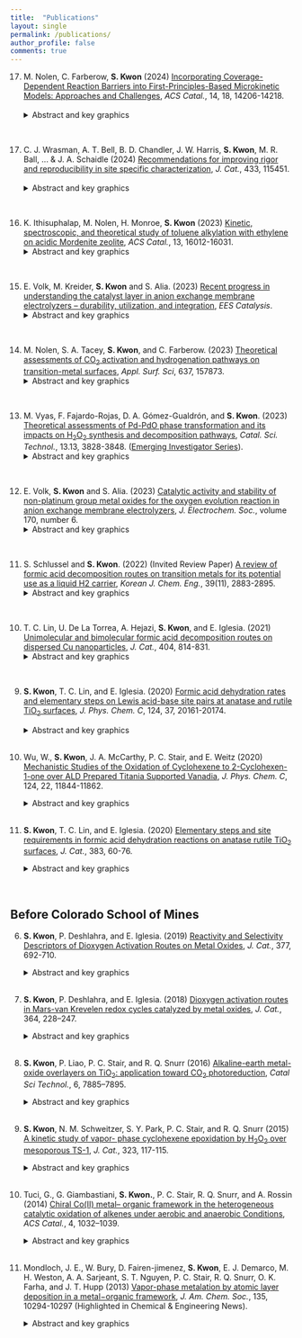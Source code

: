 ```yaml
---
title:  "Publications"
layout: single
permalink: /publications/
author_profile: false
comments: true
---
```

17. M. Nolen, C. Farberow, **S. Kwon** (2024) [Incorporating Coverage-Dependent Reaction Barriers into First-Principles-Based Microkinetic Models: Approaches and Challenges](https://pubs.acs.org/doi/abs/10.1021/acscatal.4c03358), *ACS Catal.*, 14, 18, 14206-14218.
    &nbsp;&nbsp;&nbsp;&nbsp;&nbsp;&nbsp;
    <details>
        <summary>Abstract and key graphics</summary>
        <h3>Abstract</h3>
        <p style="text-align: justify">
        Mean-field microkinetic models (MKMs) are appealing for their relatively facile construction, computational tractability, and high-throughput catalyst screening capabilities. As such, they will continue to be a valuable tool for materials design in heterogeneous catalysis even as the field aims to describe more complex systems. Numerous prior reports have provided the groundwork for constructing first-principles-based MKMs, including the analysis of strategies for incorporating lateral interactions into thermodynamic parameters (e.g., adsorption energies). Yet, there remains a need for concerted dialogue on methods for calculating and incorporating coverage-dependent kinetic parameters into MKMs. In this Perspective, we assess strategies for doing so, including the corresponding key physical implications and computational challenges. We emphasize that decoupling thermodynamic and kinetic parameters within MKMs can violate thermodynamic consistency and risk unphysical solutions. For some reactions and catalyst materials, scaling relationships can predict coverage-dependent activation energies, but there are several exceptions evident in the literature, indicating that this approach is not universally applicable and that the field could benefit from research aimed at elucidating the limitations. Conducting high-coverage transition state searches is a rigorous but computationally costly strategy, and the effects of various methods for mitigating this cost on resulting energetics have yet to be broadly explored and validated. The goal of this Perspective is to generate discussion on and inspire focused research into the physical relevance of approaches for describing coverage-dependent reaction barriers in MKMs, including the development of computationally tractable methodologies, to advance the applicability of MKMs across diverse reaction chemistries and conditions.
        </p>
    </details>
<br>

17. C. J. Wrasman, A. T. Bell, B. D. Chandler, J. W. Harris, **S. Kwon**, M. R. Ball, ... & J. A. Schaidle (2024) [Recommendations for improving rigor and reproducibility in site specific characterization](https://www.sciencedirect.com/science/article/abs/pii/S0021951724001647), *J. Cat.*, 433, 115451.
    &nbsp;&nbsp;&nbsp;&nbsp;&nbsp;&nbsp;
    <details>
        <summary>Abstract and key graphics</summary>
        <h3>Abstract</h3>
        <p style="text-align: justify">
        Heterogeneous catalysis is driven by the interaction of reactant molecules and the catalyst surface. The locus of this interaction as well as the surrounding ensemble of atoms is referred to as the catalyst active site. Active site characterization attempts to distinguish active catalytic sites from inactive surface sites, to elucidate the structural and chemical nature of active sites, and to quantify active site concentration. Numerous techniques have been demonstrated to provide compositional and structural information about the active sites within a catalyst. However, each technique has its own limitations and experimental pitfalls that can lead to data misinterpretation or irreproducible results. This work aims to provide an overview of the types of data that can be collected, to outline common experimental challenges and how to avoid them, and to assemble relevant references for the most used active site characterization techniques. More broadly, we aim to outline best practices for researchers to collect, interpret, and report active site characterization data in a way that provides the most benefit to the broader catalysis community. Increasing the rigor and reproducibility of active site characterization offers a strategy to better link properties with catalytic performance and to enable the community to develop consensus concerning these relationships.
        </p>
    </details>
<br>

16. K. Ithisuphalap, M. Nolen, H. Monroe, **S. Kwon** (2023) [Kinetic, spectroscopic, and theoretical study of toluene alkylation with ethylene on acidic Mordenite zeolite](https://pubs.acs.org/doi/full/10.1021/acscatal.3c04315?casa_token=gWNBNn3zEs8AAAAA%3A1rWrZHdY6jGMxftqBLVoigsLtRw18Th5dwIW60vWiRRpl6VbZ1NRu3AIEndDqFWOX33BvScCGs5qog), *ACS Catal.*, 13, 16012-16031.
    &nbsp;&nbsp;&nbsp;&nbsp;&nbsp;&nbsp;
    <details>
        <summary>Abstract and key graphics</summary>
        <h3>Abstract</h3>
        <p style="text-align: justify">
        This work combines kinetic, spectroscopic, and theoretical methods to understand mechanistic details of toluene alkylation with ethylene on acidic MOR zeolite, chosen due to its industrial relevance in producing ethyltoluene. In doing so, we show that the protons in the small eight-membered-ring (8-MR) micropores are inaccessible to large toluene molecules, which were selectively titrated with Na<sup>+</sup> prior to kinetic measurements. Kinetic data, taken together with in situ infrared spectra and density functional theory (DFT) calculations, show that all protons in the 12-MR are saturated with π-bonded toluene, favoring thermodynamic stability due to extensive dispersive interactions with the porous structure. The π-bonded toluene reacts with ethylene in a concerted manner, where the protonation of ethylene and C–C coupling occurs concurrently. The C–C formation at the *ortho* position takes precedence over *meta* and *para* locations, although the free energies of C–C coupling transition states show marginal differences. Consequently, all three isomers are formed as primary products, with an *ortho*, *meta*, and *para* ratio of 3:1:1 (<0.2% conversion; 503 K). Undesired ethylene dimerization products remained undetectable on partially Na<sup>+</sup>-exchanged MOR samples under all conditions, consistent with larger DFT-derived barriers for C–C coupling between two ethylene molecules than between toluene and ethylene, reflecting the role of 12-MR micropores that selectively stabilize the latter transition state. These results provide mechanistic insights into aromatic alkylation and the role of micropores on rates and selectivities, which will ultimately inform design strategies for solid acid catalysts with improved catalytic performance.
        </p>
    </details>
<br>
  
  
15. E. Volk, M. Kreider, **S. Kwon** and S. Alia. (2023) [Recent progress in understanding the catalyst layer in anion exchange membrane electrolyzers – durability, utilization, and integration](https://pubs.rsc.org/en/content/articlelanding/2023/ey/d3ey00193h), *EES Catalysis*.
    &nbsp;&nbsp;&nbsp;&nbsp;&nbsp;&nbsp;
    <details>
        <summary>Abstract and key graphics</summary>
        <h3>Abstract</h3>
        <p style="text-align: justify">
        Anion exchange membrane water electrolyzers (AEMWEs) are poised to play a key role in reducing capital cost and materials criticality concerns associated with traditional low-temperature electrolysis technologies. To accelerate the development and deployment of this technology, an in-depth understanding of cell materials integration is essential. Notably, the complex chemistries and interactions within the catalyst layer (consisting of the anode/cathode catalyst, anion exchange ionomer, and their interfaces with the transport layers and membrane) collectively influence overall cell performances, lifetimes, and costs. This review outlines recent advances in understanding the catalyst layer in AEMWEs. Specifically, electrode development strategies (including catalyst deposition techniques and configurations as well as transport layer design strategies) and our current understanding of catalyst–ionomer interactions are discussed. Effects of cell assembly and operational variables (including compression, temperature, pressure, and electrolyte conditions) on cell performance are also discussed. Lastly, we consider cutting-edge *in situ* and *ex situ* diagnostic techniques to study the complex chemistries within the catalyst layer as well as discuss degradation mechanisms that arise due to the integration of cell components. Simultaneously, comparisons are made to proton exchange membrane water electrolyzers (PEMWEs) and liquid alkaline water electrolyzers (LAWE) throughout the review to provide context to researchers transitioning into the AEMWE space. We also include recommendations for standard operating procedures, configurations, and metrics for comparing activity and stability.
        </p>
    </details>
<br>
  
  
14. M. Nolen, S. A. Tacey, **S. Kwon**, and C. Farberow. (2023) [Theoretical assessments of CO<sub>2</sub> activation and hydrogenation pathways on transition-metal surfaces](https://www.sciencedirect.com/science/article/abs/pii/S0169433223015520?via%3Dihub), *Appl. Surf. Sci*, 637, 157873.
    &nbsp;&nbsp;&nbsp;&nbsp;&nbsp;&nbsp;
    <details>
        <summary>Abstract and key graphics</summary>
        <h3>Abstract</h3>
        <p style="text-align: justify">
        Carbon dioxide (CO<sub>2</sub>) hydrogenation on transition-metal active sites offers a promising carbon utilization route toward mitigating greenhouse gas emissions. C<sub>1</sub> products are often formed in parallel during CO<sub>2</sub> hydrogenation, prompting investigations into the intrinsic properties of transition metals that drive activity and product selectivity. In this work, close-packed surfaces of a selection of transition-metal catalysts (Ni, Co, Rh, Ru, Pd, and Pt) were studied with density functional theory (DFT) calculations to understand their fundamental reactivities for CO<sub>2</sub> transformation reactions. Results indicate that CO<sub>2</sub> conversion proceeds through CO<sup>*</sup> formation and hydrogenation to form C<sub>1</sub> products (<sup>*</sup> denotes an adsorbed species). Ni, Co, Rh, and Ru favor CO/CH<sub>4</sub> formation, while Pd and Pt favor CO/CH<sub>3</sub>OH formation. The ability of a metal to dissociate C-O bonds drives selectivity between CH<sub>4</sub> and CH<sub>3</sub>OH, while competition between CO<sup>*</sup> desorption and surface hydrogenation describes CO selectivities. The C-O bond dissociation steps often impose the highest barrier along CH<sub>4</sub> formation reaction profiles, suggesting their kinetic relevance for CH<sub>4</sub> formation rates. The provided DFT-derived data sets detail a comprehensive reaction network of elementary steps relevant to C<sub>1</sub> chemistries, ultimately offering a benchmark for insights into design strategies for materials that exploit transition-metal active sites in carbon capture or utilization processes.
        </p>
    </details>
<br> 


13. M. Vyas, F. Fajardo-Rojas, D. A. Gómez-Gualdrón, and **S. Kwon**. (2023) [Theoretical assessments of Pd-PdO phase transformation and its impacts on H<sub>2</sub>O<sub>2</sub> synthesis and decomposition pathways](https://pubs.rsc.org/en/content/articlelanding/2023/cy/d3cy00404j/unauth),  *Catal. Sci. Technol.*, 13.13, 3828-3848. ([Emerging Investigator Series](https://pubs.rsc.org/en/journals/articlecollectionlanding?sercode=cy&themeid=e72e65f1-c258-4131-aaca-84016886bc1d)).
    &nbsp;&nbsp;&nbsp;&nbsp;&nbsp;&nbsp;
    <details>
        <summary>Abstract and key graphics</summary>
        <h3>Abstract</h3>
        <p style="text-align: justify">
        The direct synthesis of H<sub>2</sub>O<sub>2</sub> from O<sub>2</sub> and H<sub>2</sub> provides a green pathway to produce H<sub>2</sub>O<sub>2</sub>, a popular industrial oxidant. Here, we theoretically investigate the effects of Pd oxidation states, coordination environments, and particle sizes on primary H<sub>2</sub>O<sub>2</sub> selectivities, assessed by calculating the ratio of rate constants for the formation of H<sub>2</sub>O<sub>2</sub> (*via* OOH* reduction; k<sub>O–H</sub>) and the decomposition of OOH* (via O–O cleavage; k<sub>O–O</sub>). For Pd metals, the k<sub>O–H</sub>/k<sub>O–O</sub> ratio decreased from 10−4 for Pd(111) to 10−10 for the Pd<sub>13</sub> cluster at 300 K, indicating poorer H<sub>2</sub>O<sub>2</sub> selectivity as Pd particle size decreases and low primary selectivities for H<sub>2</sub>O<sub>2</sub> overall. As the oxygen chemical potential increases and metals form surface and bulk oxides, the perturbation of Pd–Pd ensemble sites by lattice O atoms results in selectivities that become dramatically higher than unity. For instance, at 300 K, the k<sub>O–H</sub>/k<sub>O–O</sub> ratio increases significantly from 10<sup>−4</sup> to 10<sup>9</sup> to 10<sup>16</sup> as Pd(111) oxidizes to Pd<sub>5</sub>O<sub>4</sub>/Pd(111) and to PdO(100), respectively. In contrast, such selectivity enhancements are not observed for surface and bulk oxides that persistently contain rows of more metallic, undercoordinated Pd–Pd ensemble sites, such as PdO(101)/Pd(100) and PdO(101). These Pd–Pd ensembles are also absent when smaller Pd nanoparticles fully oxidize, indicating that smaller PdO clusters can be more selective for H<sub>2</sub>O<sub>2</sub> synthesis. These trends for primary H<sub>2</sub>O<sub>2</sub> selectivities were found to inversely correlate with trends for H<sub>2</sub>O<sub>2</sub> decomposition rates via O–O bond cleavage, demonstrating that catalysts with high primary H<sub>2</sub>O<sub>2</sub> selectivity can also hinder H<sub>2</sub>O<sub>2</sub> decomposition. Ab initio thermodynamic calculations are used to estimate the thermodynamically favored phase among Pd, PdO/Pd and PdO in O<sub>2</sub>, H<sub>2</sub>O<sub>2</sub>/H<sub>2</sub>O, and O<sub>2</sub>/H<sub>2</sub> environments. These results are combined to show that smaller Pd nanoparticles are more prone to be oxidized at lower oxygen chemical potentials, upon which they become more selective than larger Pd particles for H<sub>2</sub>O<sub>2</sub> synthesis.
        </p>
    </details>
<br> 


12. E. Volk, **S. Kwon** and S. Alia. (2023) [Catalytic activity and stability of non-platinum group metal oxides for the oxygen evolution reaction in anion exchange membrane electrolyzers](https://iopscience.iop.org/article/10.1149/1945-7111/acd605/meta), *J. Electrochem. Soc.*, volume 170, number 6.
    &nbsp;&nbsp;&nbsp;&nbsp;&nbsp;&nbsp;
    <details>
        <summary>Abstract and key graphics</summary>
        <h3>Abstract</h3>
        <p style="text-align: justify">
        The activities and stabilities of non-platinum group metals (PGMs) in the forms of monometallic (Mn<sub>2</sub>O<sub>3</sub>, Fe<sub>2</sub>O<sub>3</sub>, Co<sub>3</sub>O<sub>4</sub>, NiO) and bimetallic (NiFe<sub>2</sub>O<sub>4</sub>, CoNiO2) oxides were assessed for the oxygen evolution reaction (OER) in alkaline media and compared with IrO<sub>2</sub>. Both half-cell, rotating disc electrode (RDE) apparatus and single-cell, membrane electrode assemblies (MEA) were used to study kinetic and device-level performance in parallel and to provide insights into the use of these materials in anion exchange membrane (AEM) electrolyzers. Normalization of RDE results by geometric and physical surface areas, double layer capacitance, and metal content probed differences in physically vs electrochemically accessible surface areas and ensured reported trends were independent of the normalization method. The results showed that: (i) Ni- and Co- containing materials met or exceeded IrO<sub>2</sub> performance in both RDE and MEA testing, (ii) Co<sub>3</sub>O<sub>4</sub> deactivated over time-on-stream (1.8 V for 13.5 h) due to oxide and, relatedly, particle growth, (iii) NiFe<sub>2</sub>O<sub>4</sub> increased in activity over time-on-stream due to dissolution of Fe and an increased Ni/Fe ratio, and (iv) reduction of catalyst layer resistance is an avenue to further increase device-level performance. These results demonstrated the clear viability for non-PGMs to be used as anode catalysts in AEM devices.
        </p>
    </details>
<br>
  
  
11. S. Schlussel and **S. Kwon**. (2022) (Invited Review Paper) [A review of formic acid decomposition routes on transition metals for its potential use as a liquid H2 carrier](https://link.springer.com/article/10.1007/s11814-022-1276-z), *Korean J. Chem. Eng.*, 39(11), 2883-2895.
    &nbsp;&nbsp;&nbsp;&nbsp;&nbsp;&nbsp;
    <details>  
        <summary>Abstract and key graphics</summary>
        <h3>Abstract</h3>
        <p style="text-align: justify">
        Formic acid (HCOOH) has emerged as a promising H<sub>2</sub> energy carrier due to its reasonable gravimetric
        and volumetric H<sub>2</sub> densities, low toxicity, low flammability, and ease of handling. Its possible productions from biogenic feedstocks also make it an attractive source to produce H<sub>2</sub> on demand. The utilization of HCOOH as a liquid H<sub>2</sub>
        carrier requires catalytic systems to selectively dehydrogenate HCOOH at low temperatures without forming CO products that can act as a poison in fuel cell applications. In this review, we summarize the recent progress in understanding HCOOH decomposition via dehydrogenation (to CO<sub>2</sub>/H<sub>2</sub>) and dehydration (to CO/H<sub>2</sub>O) pathways on transition
        metals, including Cu, Pt, Pd, and Au. The focus is on discussing the surface chemistry of HCOOH reactions on transition metals, including the types of bound intermediates and the identity and kinetic relevance of elementary steps. In
        doing so, we review current catalyst design strategies for HCOOH dehydrogenation to facilitate the future development of catalytic processes for H<sub>2</sub> storage/utilization.
        </p>
    </details>
<br>


10. T. C. Lin, U. De La Torrea, A. Hejazi, **S. Kwon**, and E. Iglesia. (2021) [Unimolecular and bimolecular formic acid decomposition routes on dispersed Cu nanoparticles](https://www.sciencedirect.com/science/article/pii/S0021951721003596), *J. Cat.*, 404, 814-831.
    &nbsp;&nbsp;&nbsp;&nbsp;&nbsp;&nbsp;
    <details>
        <summary>Abstract and key graphics</summary>
        <h3>Key graphics</h3>
        <img src="/assets/images/publications/jcat_2021.jpg" alt="Unimolecular and bimolecular formic acid decomposition routes on dispersed Cu nanoparticles">
        <h3>Highlights</h3>
        <ul>
            <li>Cu surfaces are saturated with bidentate formates (*HCOO*) during catalysis.</li>
            <li>*HCOO* species saturate at 0.25 monolayer (0.25 *HCOO* per Cu surface atom).</li>
            <li>HCOOH adsorbs molecularly at interstices (<sup>□</sup>) within the *HCOO* adlayer.</li>
            <li>The coexisting HCOOH<sup>□</sup> enables *HCOO* to decompose bimolecularly.</li>
            <li>Biomolecular decomposition occurs at lower barriers than the unimolecular route.</li>
        </ul>
        <h3>Abstract</h3>
        <p style="text-align: justify">
        The elementary steps and site requirements in formic acid (HCOOH) dehydrogenation on Cu surfaces remain of keen interest because formate species act as intermediates or spectators in methanol synthesis and water–gas shift reactions. Steady-state and transient kinetic data, isotopic effects, infrared spectra during catalytic and stoichiometric reactions, and theoretical treatments based on density functional theory (DFT) provide evidence for bimolecular reactions, in which saturated bidentate formate (*HCOO*) adlayers, present at 0.25 ML (0.25 *HCOO* per surface Cu atom), react with undissociated species (HCOOH<sup>□</sup>) bound at interstices within formate adlayers (<sup>□</sup>) to form H-bonded bimolecular HCOOH<sup>□</sup>-*HCOO* adducts. The co-existence of vicinal HCOOH<sup>□</sup> and *HCOO* moieties is evident from antisymmetric infrared bands for *HCOO* that become stronger as a result of their H-bonding that perturbs the induced dipole moment of *HCOO* upon vibration, consistent with DFT-derived vibrational frequencies and intensities for such perturbed species. The *HCOO* moiety in this complex undergoes C-H activation via a transition state that is preferentially stabilized through H-bonding with the vicinal HCOOH<sup>□</sup> relative to its *HCOO* precursor. DFT-derived HCOOH dehydrogenation activation barriers and those determined from the evolution of CO<sub>2</sub> from pre-adsorbed *HCOO* species are about 10 kJ mol<sup>−1</sup> smaller in the presence of gaseous HCOOH reactants (because of HCOOH<sup>□</sup>-*HCOO* interactions) than those for the unimolecular decomposition of bound *HCOO* species. Such bimolecular routes are consistent with measured effects of HCOOH, H2, and CO pressures and of H/D isotopic substitution on dehydrogenation turnover rates and represent the predominant channel for the formation of CO<sub>2</sub> and H2 during catalytic HCOOH dehydrogenation on Cu nanoparticles. A saturated *HCOO* adlayer that retains binding interstices and the presence of HCOOH(g) enable a sequence of elementary steps unavailable for *HCOO* species, thus circumventing unassisted unimolecular routes that exhibit higher activation barriers.
        </p>
    </details>
<br>
 
9. **S. Kwon**, T. C. Lin, and E. Iglesia. (2020) [Formic acid dehydration rates and elementary steps on Lewis acid-base site pairs at anatase and rutile TiO<sub>2</sub> surfaces](https://pubs.acs.org/doi/full/10.1021/acs.jpcc.0c05721), *J. Phys. Chem. C*, 124, 37, 20161-20174.
    &nbsp;&nbsp;&nbsp;&nbsp;&nbsp;&nbsp;
    <details>
        <summary>Abstract and key graphics</summary>
        <h3>Key graphics</h3>
        <img src="/assets/images/publications/jphyschem_formic_acid.png" 
        alt="">
        <h3>Abstract</h3>
        <p style="text-align: justify">
        Formic acid (HCOOH) decomposition is often used to assess the acid–base properties of oxide surfaces. Its reverse reaction forms HCOOH and formate species that can act as intermediates in CO<sub>2</sub>/CO/H<sub>2</sub>/H<sub>2</sub>O reactions that are important in C<sub>1</sub> conversions. This study describes the mechanism of HCOOH dehydration on acid–base pairs at anatase and rutile TiO<sub>2</sub> surfaces through spectroscopic, desorption-reaction, kinetic, isotopic, and theoretical methods. HCOOH dehydration turnover rates are measured at coverages that allow bound intermediates to interact directly with Ti<sub>5c</sub>–O<sub>2c</sub> pairs. Such rates then reflect their acid–base properties without interference from a refractory bidentate formate adlayer that acts as the catalytic surface at lower temperatures, as evident from infrared and desorption reaction data. HCOOH dehydration elementary steps involve the concurrent activation of C–O and C–H bonds in a molecularly bound HCOOH (HCOOH*) by a Ti<sub>5c</sub>–O<sub>2c</sub> pair at the kinetically relevant step. The transition state mediating this step involves the OH group and the H-atom of the C–H group in HCOOH* that are almost fully transferred to the Ti<sub>5c</sub> and the vicinal O<sub>2c</sub> center, respectively. Such concerted interactions with the acid and base centers and the late character of the transition state render the H<sub>2</sub>O dissociation energy at Ti<sub>5c</sub>–O<sub>2c</sub> pairs a more suitable descriptor of HCOOH reactivity than the respective strengths of each Lewis center. These mechanistic conclusions allow quantitative inferences of the rate and kinetic parameters for HCOOH synthesis from CO–H<sub>2</sub>O reactants on TiO<sub>2</sub> surfaces through the tenets of microscopic reversibility extended to the sequence of elementary steps. The results also illustrate how acid–base pairs act in concert to stabilize the relevant transition states, thus making the balance between acid and base strengths, instead of their independent properties, the rigorous arbiters of reactivity, as shown by the similar reactivities and H<sub>2</sub>O dissociation energies on Ti<sub>5c</sub>–O<sub>2c</sub> pairs at anatase and rutile surfaces in spite of their very different acid and base strengths.
        </p>
    </details>
    <br>

8. Wu, W., **S. Kwon**, J. A. McCarthy, P. C. Stair, and E. Weitz (2020) [Mechanistic Studies of the Oxidation of Cyclohexene to 2-Cyclohexen-1-one over ALD Prepared Titania Supported Vanadia](https://pubs.acs.org/doi/10.1021/acs.jpcc.9b09603), *J. Phys. Chem. C*, 124, 22, 11844-11862.
    &nbsp;&nbsp;&nbsp;&nbsp;&nbsp;&nbsp;
    <details>
        <summary>Abstract and key graphics</summary>
        <h3>Key graphics</h3>
        <img src="/assets/images/publications/jphyschem_2020_vol124_22.png" 
        alt="Mechanistic Studies of the Oxidation of Cyclohexene to 2-Cyclohexen-1-one over ALD Prepared Titania Supported Vanadia">
        <h3>Abstract</h3>
        <p style="text-align: justify">
        Selective oxidation of cyclohexene to 2-cyclohexen-1-one over titania supported vanadia (VO<sub>x</sub>/TiO<sub>2</sub>) has been studied using temperature dependent in situ FTIR spectroscopy in both the presence and absence of oxygen. The VO<sub>x</sub>/TiO<sub>2</sub> samples were prepared using one atomic layer deposition (ALD) cycle and characterized by Raman spectroscopy. In situ FTIR data for the oxidation of cyclohexene and perdeuterocyclohexene allow for the formulation of a molecular level reaction mechanism, which is initiated by the transfer of an allyl hydrogen. Oxidation of perdeuterocyclohexene provides a direct probe of the formation of OD and HDO moieties that support the involvement of specific steps in the proposed mechanism. The presence of gas phase oxygen does not lead to a change in the products versus anaerobic conditions. However, gas phase oxygen is significantly incorporated in the CO<sub>2</sub> overoxidation product above ∼250 °C. Data were also obtained with cyclohexene epoxide as the reactant in an effort to determine whether there is a parallel reaction pathway, which is initiated by C═C activation in cyclohexene, that involves cyclohexene epoxide as an intermediate. Though a minor pathway involving a cyclohexene epoxide intermediate cannot be ruled out, these data demonstrate that, under experimental conditions, the dominant pathway from cyclohexene to cyclohexene-1-one is initiated by an allyl-H activation step and does not involve an epoxide intermediate.
        </p>
    </details>
    <br>

7. **S. Kwon**, T. C. Lin, and E. Iglesia. (2020) [Elementary steps and site requirements in formic acid dehydration reactions on anatase rutile TiO<sub>2</sub> surfaces](https://www.sciencedirect.com/science/article/pii/S0021951719306487), *J. Cat.*, 383, 60-76.
    &nbsp;&nbsp;&nbsp;&nbsp;&nbsp;&nbsp;
    <details>
        <summary>Abstract and key graphics</summary>
        <h3>Key graphics</h3>
        <img src="/assets/images/publications/jcat_2020_vol383.png" alt="Elementary steps and site requirements in formic acid dehydration reactions on anatase rutile TiO<sub>2</sub> surfaces">
        <h3>Highlights</h3>
        <ul>
            <li>Decomposition of HCOOH on TiO<sub>2</sub> surfaces forms CO and H<sub>2</sub>O products</li>
            <li>Inactive bidentate formates (*HCOO*) saturate all Ti<sub>5c</sub> centers at conditions of catalysis (423–463 K)</li>
            <li>HCOOH adsorbs molecularly at a proton (HCOOH-H*) in this *HCOO*-template</li>
            <li>HCOOH-H* eliminates H<sub>2</sub>O by reacting with a Ti<sub>5c</sub>-O<sub>2c</sub> pair, made available by the momentary reprotonation of *HCOO*</li>
            <li>The reprotonation of *HCOO* is less facile on rutile than on anatase TiO<sub>2</sub>, causing its lower reactivity at these conditions</li>
        </ul>
        <h3>Abstract</h3>
        <p style="text-align: justify">
        Mechanistic details of HCOOH decomposition routes provide valuable insights into reactions involving bound formates as intermediates or spectators; these routes are also widely used as a probe of the acid-base properties of oxide surfaces. The identity and kinetic relevance of bound intermediates, transition states, and elementary steps are reported here for HCOOH dehydration on anatase and rutile TiO<sub>2</sub> surfaces through complementary kinetic, isotopic, spectroscopic and theoretical assessments. Five-coordinate exposed Ti<sub>5c</sub> centers are saturated with bidentate formates (*HCOO*) at catalytic conditions (423–463 K; 0.1–3 kPa HCOOH), as evident from infrared spectra collected during catalysis and the amounts of HCOOH and CO evolved upon heating the TiO<sub>2</sub> samples containing pre-adsorbed HCOOH-derived species. These *HCOO* species are inactive but form a stable “surface template” that contains stochiometric protons onto which HCOOH binds molecularly (HCOOH-H*) to form a coexisting adlayer. H<sub>2</sub>O elimination from HCOOH-H* is the sole kinetically-relevant step. DFT-derived barriers show that this step involves its reaction with Ti<sub>5c</sub>-O<sub>2c</sub> that acts as a Lewis acid-base pair. Such route, in turn, requires the access of HCOOH-H* to a Ti<sub>5c</sub> center, which is made available through a momentary reprotonation of a *HCOO*. This step is much less facile on rutile than on anatase due to stronger acid strength of its Ti<sub>5c</sub> centers that binds *HCOO* species more strongly and its shorter Ti<sub>5c</sub>-Ti<sub>5c</sub> distances that induce greater repulsions between co-adsorbed HCOOH* formed upon reprotonation step. These differences account for low dehydration reactivity of rutile at these temperatures. This mechanistic interpretation is in full accord with DFT-derived barriers, binding energies, and kinetic isotope effects that quantitatively agree with the values from regressed kinetic and thermodynamic parameters, with in-situ infrared spectra that identify HCOOH-H* species as the sole reactive intermediates, and with the differences in turnover rates between anatase and rutile catalysts. These dehydration routes are also consistent with the surface chemistry expected for Lewis acid-base pairs on stoichiometry TiO<sub>2</sub> surfaces without requiring the presence or involvement of reduced centers or titanols in the catalytic cycle. The reaction routes described in this work show how strongly-bound species, evident in presence and unreactive nature from <em>in-situ</em> infrared spectra, provide an organic “permanent” template for reactions of weakly-bound species that are often invisible in spectroscopy.
        </p>
    </details>
<br>

## Before Colorado School of Mines

6. **S. Kwon**, P. Deshlahra, and E. Iglesia. (2019) [Reactivity and Selectivity Descriptors of Dioxygen Activation Routes on Metal Oxides](https://www.sciencedirect.com/science/article/pii/S0021951719303719?dgcid=coauthor), *J. Cat.*, 377, 692-710.
    &nbsp;&nbsp;&nbsp;&nbsp;&nbsp;&nbsp;
    <details>
        <summary>Abstract and key graphics</summary>
        <h3>Key graphics</h3>
        <img src="/assets/images/publications/jcat_2019_vol377.png" 
        alt="Reactivity and Selectivity Descriptors of Dioxygen Activation Routes on Metal Oxides Key Graphics">
        <h3>Highlights</h3>
        <ul>
            <li>Two-electron reduced centers formed on metal oxides in redox cycles activate O<sub>2</sub> via inner or outer sphere routes</li>
            <li>Inner sphere routes form bound peroxo species at O-vacancies</li>
            <li>Outer sphere routes form H<sub>2</sub>O<sub>2</sub>(g) at vicinal OH pairs, formed via H<sub>2</sub>O dissociation on O-vacancies</li>
            <li>The O-atoms in more reducible oxides exhibit a greater preference for the inner sphere routes</li>
            <li>The large charge-balancing cations influence the O<sub>2</sub> activation selectivity of the vicinal O-atoms</li>
        </ul>
        <h3>Abstract</h3>
        <p style="text-align: justify">
        The activation of dioxygen at typically isolated two-electron reduced centers can lead to the formation of electrophilic superoxo or peroxo species, providing an essential route to form reactive O<sub>2</sub>-derived species in biological, organometallic, and heterogeneous catalysts. Alternatively, O<sub>2</sub> activation can proceed via outer sphere routes, circumventing the formation of bound peroxo (OO<sup>*</sup>) species during oxidation catalysis by forming H<sub>2</sub>O<sub>2</sub>(g), which can react with another reduced center to form H<sub>2</sub>O. The electronic and binding properties of metal oxides that determine the relative rates of these activation routes are assessed here by systematic theoretical treatments using density functional theory (DFT). These methods are combined with conceptual frameworks based on thermochemical cycles and crossing potential models to assess the most appropriate descriptors for the activation barriers for each route using Keggin polyoxometalates as illustrative examples. In doing so, we show that inner sphere routes, which form OO<sup>*</sup> species via O<sub>2</sub> activation on the O-vacancies (*) formed in the reduction part of redox cycles, are mediated by early transition states that only weakly sense the oxide binding properties. Outer sphere routes form H<sub>2</sub>O<sub>2</sub>(g) via O<sub>2</sub> activation on OH pairs (H/OH<sup>*</sup>) formed by dissociation of H<sub>2</sub>O on O-vacancies; their rates and activation barriers reflect the rates of the first H-atom transfer from H/OH<sup>*</sup> to O<sub>2</sub>. The activation barriers for this H-transfer step depend on the binding energy of more weakly-bound H-atom in H/OH<sup>*</sup> pairs (HAE<sub>2</sub>) and on the <sup>.</sup>OOH-surface interaction energy at its product state (<em>E<sub>int</sub><sup>0</sup></em>). The <em>E<sub>int</sub><sup>0</sup></em> values are similar among oxides unless a large charge-balancing cation is present and interacts with <sup>.</sup>OOH; consequently, HAE<sub>2</sub> acts as an appropriate descriptor of the outer sphere dynamics. HAE<sub>2</sub> also determines the thermodynamics of H<sub>2</sub>O dissociation on O-vacancies, which influence the inner and outer sphere rates by setting the relative coverage of * and H/OH<sup>*</sup>. These results, in turn, show that HAE<sub>2</sub> is a complete descriptor of the reactivity and selectivity of oxides for O<sub>2</sub> activation; the O-atoms in more reducible oxides (more negative HAE<sub>2</sub>) exhibit a greater preference for the inner sphere routes and for the formation of electrophilic OO<sup>*</sup> intermediates that mediate epoxidation and O-insertion reactions during catalytic redox cycles. Large charge-balancing cations locally modify <em>E<sub>int</sub><sup>0</sup></em> values that determine the outer sphere rates and thus can be used to alter the preference of O-atoms to either inner or outer sphere routes.
        </p>  
    </details>
    <br>

5. **S. Kwon**, P. Deshlahra, and E. Iglesia. (2018) [Dioxygen activation routes in Mars-van Krevelen redox cycles catalyzed by metal oxides](https://www.sciencedirect.com/science/article/pii/S0021951718302100), *J. Cat.*, 364, 228–247.
    &nbsp;&nbsp;&nbsp;&nbsp;&nbsp;&nbsp;
    <details>
        <summary>Abstract and key graphics</summary>
        <h3>Key graphics</h3>
        <img src="/assets/images/publications/jcat_2018_vol364.png" 
        alt="Dioxygen activation routes in Mars-van Krevelen redox cycles catalyzed by metal oxides Key Graphics">
        <h3>Highlights</h3>
        <ul>
            <li>O<sub>2</sub> activation involves inner and outer sphere routes during oxidative dehydrogenation</li>
            <li>Inner sphere routes form bound peroxo species that insert O-atoms into alkanols/alkenes</li>
            <li>Outer sphere routes form H<sub>2</sub>O<sub>2</sub>(g), O-atom shuttles that oxidize non-vicinal reduced centers</li>
            <li>These routes allow re-oxidation of two non-vicinal 2e− reduced centers by a 4e<sup>−</sup> oxidant (O<sub>2</sub>)</li>
            <li>Kinetic, scavenging, and theoretical methods can assess the contributions of each route</li>
        </ul>
        <h3>Abstract</h3>
        <p style="text-align: justify">
        Catalytic redox cycles involve dioxygen activation via peroxo (OO<sup>∗</sup>) or H<sub>2</sub>O<sub>2</sub> species, denoted as inner-sphere and outer-sphere routes respectively, for metal-oxo catalysts solvated by liquids. On solid oxides, O<sub>2</sub> activation is typically more facile than the reduction part of redox cycles, making kinetic inquiries difficult at steady-state. These steps are examined here for oxidative alkanol dehydrogenation (ODH) by scavenging OO<sup>∗</sup> species with C<sub>3</sub>H<sub>6</sub> to form epoxides and by energies and barriers from density functional theory. Alkanols react with O-atoms (O∗) in oxides to form vicinal OH pairs that eliminate H<sub>2</sub>O to form OO<sup>∗</sup> at O-vacancies formed or react with O<sub>2</sub> to give H<sub>2</sub>O<sub>2</sub>. OO<sup>∗</sup> reacts with alkanols to re-form O∗ via steps favored over OO<sup>∗</sup> migrations, otherwise required to oxidize non-vicinal vacancies. <sub>C</sub>3<sub>H</sub>6 epoxidizes by reaction with OO<sup>∗</sup> with rates that increase with <sub>C</sub>3<sub>H</sub>6 pressure, but reach constant values as all OO<sup>∗</sup> species react with <sub>C</sub>3<sub>H</sub>6 at high <sub>C</sub>3<sub>H</sub>6/alkanol ratios. Asymptotic epoxidation/ODH rate ratios are smaller than unity, because outer-sphere routes that shuttle O-atoms via H<sub>2</sub>O<sub>2</sub>(g) are favored over endoergic vacancy formation required for inner-sphere routes. The relative contributions of these two routes are influenced by H<sub>2</sub>O, because vacancies, required to form OO<sup>∗</sup>, react with H<sub>2</sub>O to form OH pairs and H<sub>2</sub>O<sub>2</sub>. OO<sup>∗</sup>-mediated routes and epoxidation become favored at low coverages of reduced centers, prevalent for less reactive alkanols and lower alkanol/O<sub>2</sub> ratios, because H<sub>2</sub>O<sub>2</sub> then reacts preferentially with O∗ (forming OO<sup>∗</sup>), instead of vacancies (forming O∗/H<sub>2</sub>O). Such kinetic shunts between two routes compensate for lower barriers required to form H<sub>2</sub>O<sub>2</sub> than OO<sup>∗</sup>. These re-oxidation routes prefer molecular donor (H<sub>2</sub>O<sub>2</sub>) or acceptor (alkanol) to perform stepwise two-electron oxidations by dioxygen, instead of kinetically demanding O-atom migrations. The quantitative descriptions, derived from theory and experiment on Mo-based polyoxometalate clusters with known structures, bring together the dioxygen chemistry in liquid-phase oxidations, including electro-catalysis and monooxygenase enzymes, and oxide surfaces into a common framework, while suggesting a practical process for epoxidation by kinetically coupling with ODH reaction.
        </p>
    </details>
    <br>

4. **S. Kwon**, P. Liao, P. C. Stair, and R. Q. Snurr (2016) [Alkaline-earth metal-oxide overlayers on TiO<sub>2</sub>: application toward CO<sub>2</sub> photoreduction](https://pubs.rsc.org/en/content/articlelanding/2016/cy/c6cy01661h/unauth##stract), *Catal Sci Technol.*, 6, 7885–7895.
    &nbsp;&nbsp;&nbsp;&nbsp;&nbsp;&nbsp;
    <details>
        <summary>Abstract and key graphics</summary>
        <h3>Key graphics</h3>
        <img src="/assets/images/publications/catal_2016_vol6.png" 
        alt="Alkaline-earth metal-oxide overlayers on TiO<sub>2</sub>: application toward CO<sub>2</sub> photoreduction Key Graphics">
        <h3>Abstract</h3>
        <p style="text-align: justify">
        Converting CO<sub>2</sub> into valuable C1 products such as CO, methanol, and methane using photocatalysts is an attractive way to recycle atmospheric CO<sub>2</sub> into fine chemicals and fuels. The most commonly studied photocatalyst, TiO<sub>2</sub>, however, suffers from poor initial adsorption of CO<sub>2</sub>. To overcome this problem, it has been proposed that a thin overlayer of a basic oxide might promote CO<sub>2</sub> adsorption and thus improve the reactivity of TiO<sub>2</sub> for photoreduction of CO<sub>2</sub>. In this work, we investigated CO<sub>2</sub> adsorption on the (100) surfaces of a series of basic, alkaline-earth metal oxides (MgO, CaO, SrO, BaO). Using periodic density functional theory (DFT) calculations, we found that CO<sub>2</sub> adsorption becomes significantly more favorable in the order MgO < CaO < SrO < BaO, and we attribute this order to the more suitable lattice parameter of BaO compared to MgO. To understand the effect of a thin layer of basic oxide on TiO<sub>2</sub> for CO<sub>2</sub> photoreduction, SrO on TiO<sub>2</sub> was investigated as a model system. A dramatic improvement in CO<sub>2</sub> adsorption and activation was observed on SrO/TiO<sub>2</sub> compared to the bare TiO<sub>2</sub>, and dissociated water was found to be thermodynamically more favorable than intact water on the SrO/TiO<sub>2</sub> surface. A possible reaction route for the photocatalytic reduction of CO<sub>2</sub> to CO on the bare and SrO-modified TiO<sub>2</sub> surfaces was further investigated. Although the reaction is slightly more favorable on the TiO<sub>2</sub> surface than on the 0.5 ML SrO-covered TiO<sub>2</sub>, the SrO half layer helps activate CO<sub>2</sub> and favors desorption of CO, which are challenging steps for CO<sub>2</sub> reduction on pure TiO<sub>2</sub>. Therefore, our results suggest that <1 ML SrO overlayer might be a promising candidate for further experimental exploration.
        </p>
    </details>     
    <br>

3. **S. Kwon**, N. M. Schweitzer, S. Y. Park, P. C. Stair, and R. Q. Snurr (2015) [A kinetic study of vapor- phase cyclohexene epoxidation by H<sub>2</sub>O<sub>2</sub> over mesoporous TS-1](https://www.sciencedirect.com/science/article/pii/S0021951715000913), *J. Cat.*, 323, 117-115.
    &nbsp;&nbsp;&nbsp;&nbsp;&nbsp;&nbsp;
    <details>
        <summary>Abstract and key graphics</summary>
        <h3>Key graphics</h3>
        <img src="/assets/images/publications/jcat_2015_vol323.png" 
        alt="A kinetic study of vapor- phase cyclohexene epoxidation by H<sub>2</sub>O<sub>2</sub> over mesoporous TS-1 Key Graphics">
        <h3>Highlights</h3>
        <ul>
            <li>Vapor-phase cyclohexene epoxidation was performed over mesoporous TS-1 using H<sub>2</sub>O<sub>2</sub></li>
            <li>The gas-phase production of cyclohexene epoxide was very stable with high selectivity</li>
            <li>Detailed kinetic studies were performed on gas-phase alkene epoxidation</li>
            <li>A compensation effect was observed with varied partial pressure of water or H<sub>2</sub>O<sub>2</sub></li>
            <li>We report a kinetic model to understand the mechanism and the compensation effect</li>
        </ul>
        <h3>Abstract</h3>
        <p style="text-align: justify">
        A kinetic analysis of gas-phase cyclohexene epoxidation by H<sub>2</sub>O<sub>2</sub> over mesoporous TS-1 was performed. The production of cyclohexene oxide was very stable with high selectivity. Based on the kinetic analysis, the gas-phase mechanism is proposed to be similar to that of the liquid-phase reaction: an Eley–Rideal type mechanism, in which the reaction between a Ti–OOH intermediate and the physisorbed alkene is the rate-determining step. When the partial pressure of water or H<sub>2</sub>O<sub>2</sub> was varied, a compensation effect was observed. Based on the kinetic model, the compensation effect is attributed to variations in the surface coverage of intermediates, specifically the competitive adsorption of water and H<sub>2</sub>O<sub>2</sub> at the Ti active sites. A meaningful activation energy can only be obtained at high surface coverages of H<sub>2</sub>O<sub>2</sub> and was determined to be 40 ± 2 kJ/mol.
        </p>
    </details>
    <br>

2. Tuci, G., G. Giambastiani, **S. Kwon.**, P. C. Stair, R. Q. Snurr, and A. Rossin (2014) [Chiral Co(II) metal– organic framework in the heterogeneous catalytic oxidation of alkenes under aerobic and anaerobic Conditions](https://pubs.acs.org/doi/abs/10.1021/cs401003d), *ACS Catal.*, 4, 1032–1039.
    &nbsp;&nbsp;&nbsp;&nbsp;&nbsp;&nbsp;
    <details>
        <summary>Abstract and key graphics</summary>
        <h3>Key graphics</h3>
        <img src="/assets/images/publications/acscatal_2014_vol4.png" 
        alt="Chiral Co(II) metal– organic framework in the heterogeneous catalytic oxidation of alkenes under aerobic and anaerobic Conditions Key Graphics">
        <h3>Abstract</h3>
        <p style="text-align: justify">
        The chiral Co(II) MOF [Co(<sub>L</sub>-RR)(H<sub>2</sub>O)·H<sub>2</sub>O]∞ [1; <sub>L</sub>-RR = (R,R)-thiazolidine-2,4-dicarboxylate] has been exploited in the catalytic oxidation of different alkenes (cyclohexene, (Z)-cyclooctene, 1-octene) using either tert-butyl hydroperoxide (tBuOOH) or molecular oxygen (O<sub>2</sub>) as oxidants. Different chemoselectivities are observed, both substrate- and oxidant-dependent. A moderate enantioselectivity is also obtained in the case of prochiral precursors, revealing the chiral induction ability of the optically pure metal environment. The interaction of O<sub>2</sub> with the exposed metal sites in 1 (after material preactivation and consequent removal of the coordinated aquo ligand) has been studied through TPD-MS analysis combined with DFT calculations, with the aim of probing effective oxygen uptake by the heterogeneous catalyst and unraveling the nature of the active species in the catalytic oxidation process under aerobic conditions. Theoretical results indicate the presence of an η1-superoxo species at the cobalt center, with concomitant Co(II) ↔ Co(III) oxidation. Finally, the experimental estimation of the O<sub>2</sub> adsorption enthalpy is found to be in good agreement with the calculated binding energy.
        </p>
    </details>
    <br>

1. Mondloch, J. E., W. Bury, D. Fairen-jimenez, **S. Kwon**, E. J. Demarco, M. H. Weston, A. A. Sarjeant, S. T. Nguyen, P. C. Stair, R. Q. Snurr, O. K. Farha, and J. T. Hupp (2013) [Vapor-phase metalation by atomic layer deposition in a metal−organic framework](https://pubs.acs.org/doi/abs/10.1021/ja4050828), *J. Am. Chem. Soc.*, 135, 10294-10297 (Highlighted in Chemical & Engineering News).
    &nbsp;&nbsp;&nbsp;&nbsp;&nbsp;&nbsp;
    <details>
        <summary>Abstract and key graphics</summary>
        <h3>Key graphics</h3>
        <img src="/assets/images/publications/jacs_2013_vol135.png" 
        alt="Vapor-phase metalation by atomic layer deposition in a metal−organic framework Key Graphics">
        <h3>Abstract</h3>
        <p style="text-align: justify">
        Metal–organic frameworks (MOFs) have received attention for a myriad of potential applications including catalysis, gas storage, and gas separation. Coordinatively unsaturated metal ions often enable key functional behavior of these materials. Most commonly, MOFs have been metalated from the condensed phase (i.e., from solution). Here we introduce a new synthetic strategy capable of metallating MOFs from the gas phase: atomic layer deposition (ALD). Key to enabling metalation by ALD In MOFs (AIM) was the synthesis of NU-1000, a new, thermally stable, Zr-based MOF with spatially oriented −OH groups and large 1D mesopores and apertures.
        </p>
    </details>
    <br>